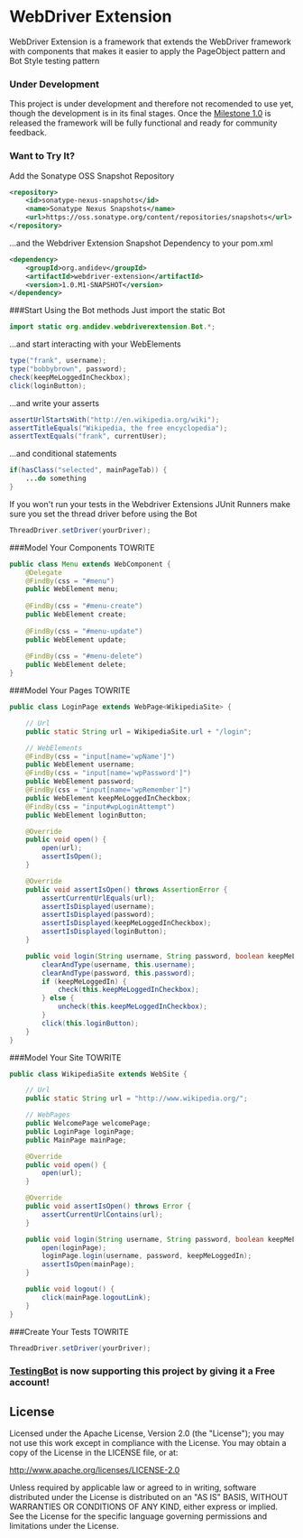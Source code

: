 WebDriver Extension
===================

WebDriver Extension is a framework that extends the WebDriver framework with components that makes it easier to apply the PageObject pattern and Bot Style testing pattern

### Under Development
This project is under development and therefore not recomended to use yet, though the development is in its final stages. Once the [Milestone 1.0](https://github.com/andidev/webdriver-extension/issues?milestone=1&page=1&sort=created&state=open) is released the framework will be fully functional and ready for community feedback.

### Want to Try It?
Add the Sonatype OSS Snapshot Repository
```xml
<repository>
    <id>sonatype-nexus-snapshots</id>
    <name>Sonatype Nexus Snapshots</name>
    <url>https://oss.sonatype.org/content/repositories/snapshots</url>
</repository>
```
...and the Webdriver Extension Snapshot Dependency to your pom.xml
```xml
<dependency>
    <groupId>org.andidev</groupId>
    <artifactId>webdriver-extension</artifactId>
    <version>1.0.M1-SNAPSHOT</version>
</dependency>
```
###Start Using the Bot methods
Just import the static Bot
```java
import static org.andidev.webdriverextension.Bot.*;
```
...and start interacting with your WebElements
```java
type("frank", username);
type("bobbybrown", password);
check(keepMeLoggedInCheckbox);
click(loginButton);
```
...and write your asserts
```java
assertUrlStartsWith("http://en.wikipedia.org/wiki");
assertTitleEquals("Wikipedia, the free encyclopedia");
assertTextEquals("frank", currentUser);
```
...and conditional statements
```java
if(hasClass("selected", mainPageTab)) {
    ...do something
}
```
If you won't run your tests in the Webdriver Extensions JUnit Runners make sure you set the thread driver before using the Bot
```java
ThreadDriver.setDriver(yourDriver);
```

###Model Your Components
TOWRITE
```java
public class Menu extends WebComponent {
    @Delegate
    @FindBy(css = "#menu")
    public WebElement menu;
    
    @FindBy(css = "#menu-create")
    public WebElement create;
    
    @FindBy(css = "#menu-update")
    public WebElement update;
    
    @FindBy(css = "#menu-delete")
    public WebElement delete;
}
```

###Model Your Pages
TOWRITE
```java
public class LoginPage extends WebPage<WikipediaSite> {

    // Url
    public static String url = WikipediaSite.url + "/login";

    // WebElements
    @FindBy(css = "input[name='wpName']")
    public WebElement username;
    @FindBy(css = "input[name='wpPassword']")
    public WebElement password;
    @FindBy(css = "input[name='wpRemember']")
    public WebElement keepMeLoggedInCheckbox;    
    @FindBy(css = "input#wpLoginAttempt")
    public WebElement loginButton;

    @Override
    public void open() {
        open(url);
        assertIsOpen();
    }

    @Override
    public void assertIsOpen() throws AssertionError {
        assertCurrentUrlEquals(url);
        assertIsDisplayed(username);
        assertIsDisplayed(password);
        assertIsDisplayed(keepMeLoggedInCheckbox);
        assertIsDisplayed(loginButton);
    }

    public void login(String username, String password, boolean keepMeLoggedIn) {
        clearAndType(username, this.username);
        clearAndType(password, this.password);
        if (keepMeLoggedIn) {
            check(this.keepMeLoggedInCheckbox);
        } else {
            uncheck(this.keepMeLoggedInCheckbox);
        }
        click(this.loginButton);
    }
}
```

###Model Your Site
TOWRITE
```java
public class WikipediaSite extends WebSite {

    // Url
    public static String url = "http://www.wikipedia.org/";

    // WebPages
    public WelcomePage welcomePage;
    public LoginPage loginPage;
    public MainPage mainPage;

    @Override
    public void open() {
        open(url);
    }

    @Override
    public void assertIsOpen() throws Error {
        assertCurrentUrlContains(url);
    }

    public void login(String username, String password, boolean keepMeLoggedIn) {
        open(loginPage);
        loginPage.login(username, password, keepMeLoggedIn);
        assertIsOpen(mainPage);
    }

    public void logout() {
        click(mainPage.logoutLink);
    }
}
```

###Create Your Tests
TOWRITE
```java
ThreadDriver.setDriver(yourDriver);
```

### <a href="http://testingbot.com" target="_blank">TestingBot</a> is now supporting this project by giving it a Free account!


## License

Licensed under the Apache License, Version 2.0 (the "License");
you may not use this work except in compliance with the License.
You may obtain a copy of the License in the LICENSE file, or at:

   http://www.apache.org/licenses/LICENSE-2.0

Unless required by applicable law or agreed to in writing, software
distributed under the License is distributed on an "AS IS" BASIS,
WITHOUT WARRANTIES OR CONDITIONS OF ANY KIND, either express or implied.
See the License for the specific language governing permissions and
limitations under the License.
